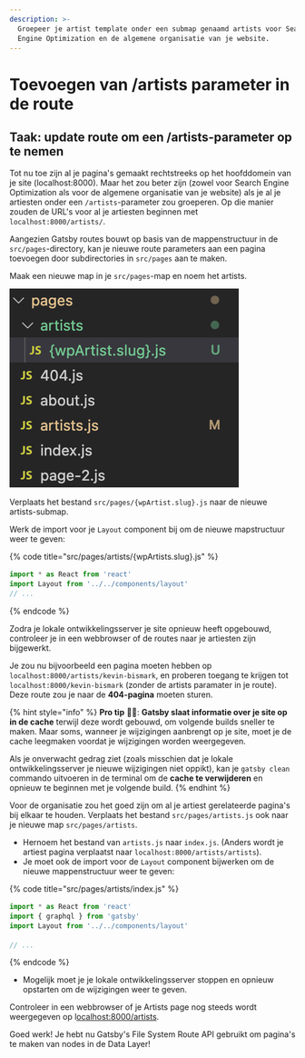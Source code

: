 ```yaml
---
description: >-
  Groepeer je artist template onder een submap genaamd artists voor Search
  Engine Optimization en de algemene organisatie van je website.
---
```


# Toevoegen van /artists parameter in de route

## Taak: update route om een /artists-parameter op te nemen

Tot nu toe zijn al je pagina's gemaakt rechtstreeks op het hoofddomein van je site \(localhost:8000\). Maar het zou beter zijn \(zowel voor Search Engine Optimization als voor de algemene organisatie van je website\) als je al je artiesten onder een `/artists`-parameter zou groeperen. Op die manier zouden de URL's voor al je artiesten beginnen met `localhost:8000/artists/`.

Aangezien Gatsby routes bouwt op basis van de mappenstructuur in de `src/pages`-directory, kan je nieuwe route parameters aan een pagina toevoegen door subdirectories in `src/pages` aan te maken.

Maak een nieuwe map in je `src/pages`-map en noem het artists.

![](../../.gitbook/assets/image%20%28130%29.png)

Verplaats het bestand `src/pages/{wpArtist.slug}.js` naar de nieuwe artists-submap. 

Werk de import voor je `Layout` component bij om de nieuwe mapstructuur weer te geven:

{% code title="src/pages/artists/{wpArtists.slug}.js" %}
```jsx
import * as React from 'react'
import Layout from '../../components/layout'
// ...
```
{% endcode %}

Zodra je lokale ontwikkelingsserver je site opnieuw heeft opgebouwd, controleer je in een webbrowser of de routes naar je artiesten zijn bijgewerkt.

Je zou nu bijvoorbeeld een pagina moeten hebben op `localhost:8000/artists/kevin-bismark`, en proberen toegang te krijgen tot `localhost:8000/kevin-bismark` \(zonder de artists paramater in je route\). Deze route zou je naar de **404-pagina** moeten sturen.

{% hint style="info" %}
**Pro tip** 🧙‍♂️: **Gatsby slaat informatie over je site op in de cache** terwijl deze wordt gebouwd, om volgende builds sneller te maken. Maar soms, wanneer je wijzigingen aanbrengt op je site, moet je de cache leegmaken voordat je wijzigingen worden weergegeven.

Als je onverwacht gedrag ziet \(zoals misschien dat je lokale ontwikkelingsserver je nieuwe wijzigingen niet oppikt\), kan je `gatsby clean` commando uitvoeren in de terminal om de **cache te verwijderen** en opnieuw te beginnen met je volgende build.
{% endhint %}

Voor de organisatie zou het goed zijn om al je artiest gerelateerde pagina's bij elkaar te houden. Verplaats het bestand `src/pages/artists.js` ook naar je nieuwe map `src/pages/artists`.

* Hernoem het bestand van `artists.js` naar `index.js`. \(Anders wordt je artiest pagina verplaatst naar `localhost:8000/artists/artists`\).
* Je moet ook de import voor de `Layout` component bijwerken om de nieuwe mappenstructuur weer te geven:

{% code title="src/pages/artists/index.js" %}
```jsx
import * as React from 'react'
import { graphql } from 'gatsby'
import Layout from '../../components/layout'

// ...
```
{% endcode %}

* Mogelijk moet je je lokale ontwikkelingsserver stoppen en opnieuw opstarten om de wijzigingen weer te geven.

Controleer in een webbrowser of je Artists page nog steeds wordt weergegeven op l[ocalhost:8000/artists](http://localhost:8000/artists).

Goed werk! Je hebt nu Gatsby's File System Route API gebruikt om pagina's te maken van nodes in de Data Layer!

